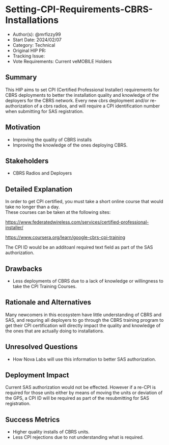 # Setting-CPI-Requirements-CBRS-Installations

- Author(s): @mrfizzy99
- Start Date: 2024/02/07
- Category: Technical
- Original HIP PR: <!-- leave this empty; maintainer will fill in ID of this pull request -->
- Tracking Issue: <!-- leave this empty; maintainer will create a discussion issue -->
- Vote Requirements: Current veMOBILE Holders

## Summary

This HIP aims to set CPI (Certified Professional Installer) requirements for CBRS deployments to better the installation quality and knowledge of the deployers for the CBRS network. 
Every new cbrs deployment and/or re-authorization of a cbrs radios, and will require a CPI identification number when submitting for SAS registration.

## Motivation

- Improving the quality of CBRS installs
- Improving the knowledge of the ones deploying CBRS. 

## Stakeholders

- CBRS Radios and Deployers 

## Detailed Explanation

In order to get CPI certified, you must take a short online course that would take no longer than a day.  
These courses can be taken at the following sites:

https://www.federatedwireless.com/services/certified-professional-installer/

https://www.coursera.org/learn/google-cbrs-cpi-training

The CPI ID would be an additoanl required text field as part of the SAS authorization.


## Drawbacks

- Less deployments of CBRS due to a lack of knowledge or willingness to take the CPI Training Courses.  

## Rationale and Alternatives

Many newcomers in this ecosystem have little understanding of CBRS and SAS, and requring all deployers to go through the CBRS training program to get their CPI certification will directly impact the quality and knowledge of the ones that are actually doing to installations.    

## Unresolved Questions

- How Nova Labs will use this information to better SAS authorization.  

## Deployment Impact

Current SAS authorization would not be effected. However if a re-CPI is required for those units either by means of moving the units or deviation of the GPS, a CPI ID will be required as part of the resubmitting for SAS registration. 


## Success Metrics

- Higher quality installs of CBRS units.
- Less CPI rejections due to not understanding what is required.
  
  
